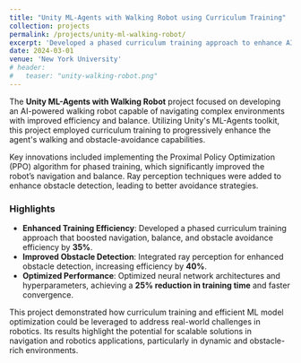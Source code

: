 ```yaml
---
title: "Unity ML-Agents with Walking Robot using Curriculum Training"
collection: projects
permalink: /projects/unity-ml-walking-robot/
excerpt: 'Developed a phased curriculum training approach to enhance AI walking and navigation in complex environments using Unity ML-Agents.'
date: 2024-03-01
venue: 'New York University'
# header:
#   teaser: "unity-walking-robot.png"
---
```


The **Unity ML-Agents with Walking Robot** project focused on developing an AI-powered walking robot capable of navigating complex environments with improved efficiency and balance. Utilizing Unity's ML-Agents toolkit, this project employed curriculum training to progressively enhance the agent's walking and obstacle-avoidance capabilities.

Key innovations included implementing the Proximal Policy Optimization (PPO) algorithm for phased training, which significantly improved the robot’s navigation and balance. Ray perception techniques were added to enhance obstacle detection, leading to better avoidance strategies.

### Highlights
- **Enhanced Training Efficiency**: Developed a phased curriculum training approach that boosted navigation, balance, and obstacle avoidance efficiency by **35%**.
- **Improved Obstacle Detection**: Integrated ray perception for enhanced obstacle detection, increasing efficiency by **40%**.
- **Optimized Performance**: Optimized neural network architectures and hyperparameters, achieving a **25% reduction in training time** and faster convergence.

This project demonstrated how curriculum training and efficient ML model optimization could be leveraged to address real-world challenges in robotics. Its results highlight the potential for scalable solutions in navigation and robotics applications, particularly in dynamic and obstacle-rich environments.
